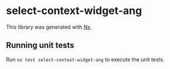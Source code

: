 # select-context-widget-ang

This library was generated with [Nx](https://nx.dev).

## Running unit tests

Run `nx test select-context-widget-ang` to execute the unit tests.
